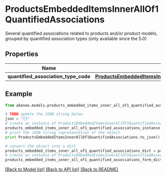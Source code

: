 # ProductsEmbeddedItemsInnerAllOf1QuantifiedAssociations

Several quantified associations related to products and/or product models, grouped by quantified association types (only available since the 5.0)

## Properties
Name | Type | Description | Notes
------------ | ------------- | ------------- | -------------
**quantified_association_type_code** | [**ProductsEmbeddedItemsInnerAllOf1QuantifiedAssociationsQuantifiedAssociationTypeCode**](ProductsEmbeddedItemsInnerAllOf1QuantifiedAssociationsQuantifiedAssociationTypeCode.md) |  | [optional] 

## Example

```python
from akeneo.models.products_embedded_items_inner_all_of1_quantified_associations import ProductsEmbeddedItemsInnerAllOf1QuantifiedAssociations

# TODO update the JSON string below
json = "{}"
# create an instance of ProductsEmbeddedItemsInnerAllOf1QuantifiedAssociations from a JSON string
products_embedded_items_inner_all_of1_quantified_associations_instance = ProductsEmbeddedItemsInnerAllOf1QuantifiedAssociations.from_json(json)
# print the JSON string representation of the object
print ProductsEmbeddedItemsInnerAllOf1QuantifiedAssociations.to_json()

# convert the object into a dict
products_embedded_items_inner_all_of1_quantified_associations_dict = products_embedded_items_inner_all_of1_quantified_associations_instance.to_dict()
# create an instance of ProductsEmbeddedItemsInnerAllOf1QuantifiedAssociations from a dict
products_embedded_items_inner_all_of1_quantified_associations_form_dict = products_embedded_items_inner_all_of1_quantified_associations.from_dict(products_embedded_items_inner_all_of1_quantified_associations_dict)
```
[[Back to Model list]](../README.md#documentation-for-models) [[Back to API list]](../README.md#documentation-for-api-endpoints) [[Back to README]](../README.md)


